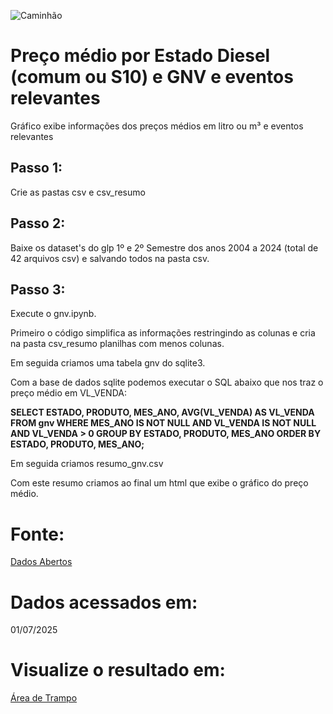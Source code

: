 ![Caminhão](Caminhão.jpg)

# Preço médio por Estado Diesel (comum ou S10) e GNV e eventos relevantes 
  Gráfico exibe informações dos preços médios em litro ou m³ e eventos relevantes

## Passo 1: 
  Crie as pastas csv e csv_resumo

## Passo 2:
  Baixe os dataset's do glp
  1º e 2º Semestre dos anos 2004 a 2024 (total de 42 arquivos csv) e salvando todos na pasta csv.

## Passo 3:
  Execute o gnv.ipynb.
  
  Primeiro o código simplifica as informações restringindo as colunas e cria na pasta csv_resumo planilhas com menos colunas.
  
  Em seguida criamos uma tabela gnv do sqlite3.
  
  Com a base de dados sqlite podemos executar o SQL abaixo que nos traz o preço médio em VL_VENDA:
  
  **SELECT 
          ESTADO,
          PRODUTO,
          MES_ANO,
          AVG(VL_VENDA) AS VL_VENDA
      FROM 
          gnv
      WHERE 
          MES_ANO IS NOT NULL 
          AND VL_VENDA IS NOT NULL
          AND VL_VENDA > 0
      GROUP BY 
          ESTADO, PRODUTO, MES_ANO
      ORDER BY 
          ESTADO, PRODUTO, MES_ANO;**
  
  Em seguida criamos resumo_gnv.csv
  
  Com este resumo criamos ao final um html que exibe o gráfico do preço médio.

# Fonte:
[Dados Abertos](https://dados.gov.br/dados/conjuntos-dados/serie-historica-de-precos-de-combustiveis-e-de-glp)

# Dados acessados em: 
01/07/2025

# Visualize o resultado em: 
[Área de Trampo](https://www.areadetrampo.com.br/preco-medio-de-combustiveis-2004-a-2024-e-eventos-relevantes/)

